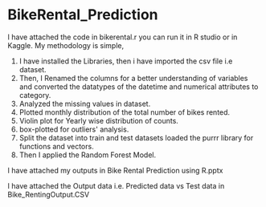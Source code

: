 # BikeRental_Prediction
I have attached the code in bikerental.r
you can run it in R studio or in Kaggle.
My methodology is simple, 
1. I have installed the Libraries, then i have imported the csv file i.e dataset.
2. Then, I Renamed the columns for a better understanding of variables and  converted the datatypes of the datetime and numerical attributes to category.
3. Analyzed the missing values in dataset.
4. Plotted monthly distribution of the total number of bikes rented.
5. Violin plot for Yearly wise distribution of counts.
6. box-plotted for outliers' analysis.
7. Split the dataset into train and test datasets loaded the purrr library for functions and vectors.
8. Then I applied the Random Forest Model.



I have attached my outputs in Bike Rental Prediction using R.pptx

I have attached the Output data i.e. Predicted data vs Test data in Bike_RentingOutput.CSV
